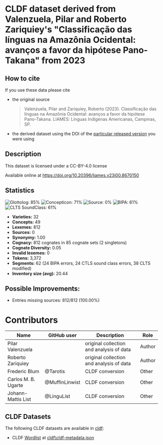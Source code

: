 # CLDF dataset derived from Valenzuela, Pilar and Roberto Zariquiey's "Classificação das línguas na Amazônia Ocidental: avanços a favor da hipótese Pano-Takana" from 2023

## How to cite

If you use these data please cite
- the original source
  > Valenzuela, Pilar and Zariquiey, Roberto (2023). Classificação das línguas na Amazônia Ocidental: avanços a favor da hipótese Pano-Takana. LIAMES: Línguas Indígenas Americanas, Campinas, SP.
- the derived dataset using the DOI of the [particular released version](../../releases/) you were using

## Description


This dataset is licensed under a CC-BY-4.0 license

Available online at https://doi.org/10.20396/liames.v23i00.8670150

## Statistics


![Glottolog: 85%](https://img.shields.io/badge/Glottolog-85%25-yellowgreen.svg "Glottolog: 85%")
![Concepticon: 71%](https://img.shields.io/badge/Concepticon-71%25-yellow.svg "Concepticon: 71%")
![Source: 0%](https://img.shields.io/badge/Source-0%25-red.svg "Source: 0%")
![BIPA: 61%](https://img.shields.io/badge/BIPA-61%25-orange.svg "BIPA: 61%")
![CLTS SoundClass: 61%](https://img.shields.io/badge/CLTS%20SoundClass-61%25-orange.svg "CLTS SoundClass: 61%")

- **Varieties:** 32
- **Concepts:** 49
- **Lexemes:** 812
- **Sources:** 0
- **Synonymy:** 1.00
- **Cognacy:** 812 cognates in 85 cognate sets (2 singletons)
- **Cognate Diversity:** 0.05
- **Invalid lexemes:** 0
- **Tokens:** 3,372
- **Segments:** 62 (24 BIPA errors, 24 CTLS sound class errors, 38 CLTS modified)
- **Inventory size (avg):** 20.44

## Possible Improvements:



- Entries missing sources: 812/812 (100.00%)

# Contributors

Name | GitHub user | Description | Role |
--- | --- | --- | --- |
Pilar Valenzuela | | original collection and analysis of data | Author
Roberto Zariquiey | | original collection and analysis of data | Author
Frederic Blum | @Tarotis | CLDF conversion | Other
Carlos M. B. Ugarte | @MuffinLinwist | CLDF conversion | Other
Johann-Mattis List | @LinguList| CLDF conversion | Other




## CLDF Datasets

The following CLDF datasets are available in [cldf](cldf):

- CLDF [Wordlist](https://github.com/cldf/cldf/tree/master/modules/Wordlist) at [cldf\cldf-metadata.json](cldf\cldf-metadata.json)